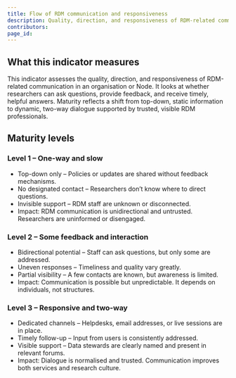 ```yaml
---
title: Flow of RDM communication and responsiveness
description: Quality, direction, and responsiveness of RDM-related communication in an organisation
contributors: 
page_id: 
---
```

## What this indicator measures
This indicator assesses the quality, direction, and responsiveness of RDM-related communication in an organisation or Node. It looks at whether researchers can ask questions, provide feedback, and receive timely, helpful answers. Maturity reflects a shift from top-down, static information to dynamic, two-way dialogue supported by trusted, visible RDM professionals.

## Maturity levels

### Level 1 – One-way and slow
* Top-down only – Policies or updates are shared without feedback mechanisms.
* No designated contact – Researchers don’t know where to direct questions.
* Invisible support – RDM staff are unknown or disconnected.
* Impact: RDM communication is unidirectional and untrusted. Researchers are uninformed or disengaged.

### Level 2 – Some feedback and interaction
* Bidirectional potential – Staff can ask questions, but only some are addressed.
* Uneven responses – Timeliness and quality vary greatly.
* Partial visibility – A few contacts are known, but awareness is limited.
* Impact: Communication is possible but unpredictable. It depends on individuals, not structures.

### Level 3 – Responsive and two-way
* Dedicated channels – Helpdesks, email addresses, or live sessions are in place.
* Timely follow-up – Input from users is consistently addressed.
* Visible support – Data stewards are clearly named and present in relevant forums.
* Impact: Dialogue is normalised and trusted. Communication improves both services and research culture.
